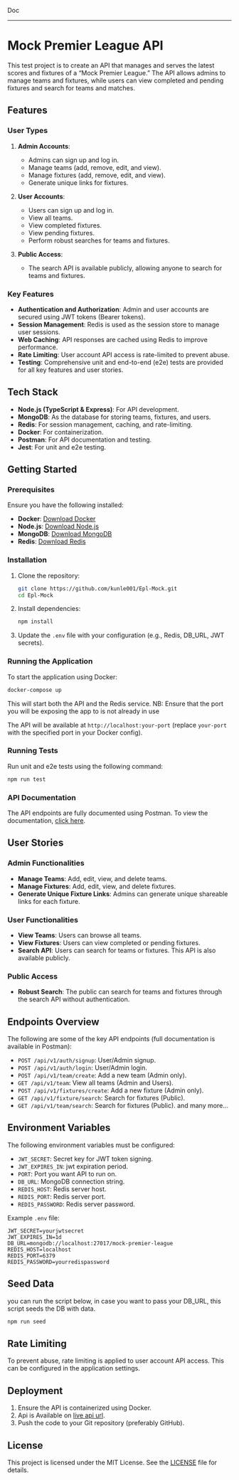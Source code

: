 Doc

---

# Mock Premier League API

This test project is to create an API that manages and serves the latest scores and fixtures of a “Mock Premier League.” The API allows admins to manage teams and fixtures, while users can view completed and pending fixtures and search for teams and matches.

## Features

### User Types

1. **Admin Accounts**:

   - Admins can sign up and log in.
   - Manage teams (add, remove, edit, and view).
   - Manage fixtures (add, remove, edit, and view).
   - Generate unique links for fixtures.

2. **User Accounts**:

   - Users can sign up and log in.
   - View all teams.
   - View completed fixtures.
   - View pending fixtures.
   - Perform robust searches for teams and fixtures.

3. **Public Access**:
   - The search API is available publicly, allowing anyone to search for teams and fixtures.

### Key Features

- **Authentication and Authorization**: Admin and user accounts are secured using JWT tokens (Bearer tokens).
- **Session Management**: Redis is used as the session store to manage user sessions.
- **Web Caching**: API responses are cached using Redis to improve performance.
- **Rate Limiting**: User account API access is rate-limited to prevent abuse.
- **Testing**: Comprehensive unit and end-to-end (e2e) tests are provided for all key features and user stories.

## Tech Stack

- **Node.js (TypeScript & Express)**: For API development.
- **MongoDB**: As the database for storing teams, fixtures, and users.
- **Redis**: For session management, caching, and rate-limiting.
- **Docker**: For containerization.
- **Postman**: For API documentation and testing.
- **Jest**: For unit and e2e testing.

## Getting Started

### Prerequisites

Ensure you have the following installed:

- **Docker**: [Download Docker](https://www.docker.com/get-started)
- **Node.js**: [Download Node.js](https://nodejs.org/)
- **MongoDB**: [Download MongoDB](https://www.mongodb.com/)
- **Redis**: [Download Redis](https://redis.io/)

### Installation

1. Clone the repository:

   ```bash
   git clone https://github.com/kunle001/Epl-Mock.git
   cd Epl-Mock
   ```

2. Install dependencies:

   ```bash
   npm install
   ```

3. Update the `.env` file with your configuration (e.g., Redis, DB_URL, JWT secrets).

### Running the Application

To start the application using Docker:

```bash
docker-compose up
```

This will start both the API and the Redis service.
NB: Ensure that the port you will be exposing the app to is not already in use

The API will be available at `http://localhost:your-port` (replace `your-port` with the specified port in your Docker config).

### Running Tests

Run unit and e2e tests using the following command:

```bash
npm run test
```

### API Documentation

The API endpoints are fully documented using Postman. To view the documentation, [click here](https://documenter.getpostman.com/view/22302216/2sAXxWaV56).

## User Stories

### Admin Functionalities

- **Manage Teams**: Add, edit, view, and delete teams.
- **Manage Fixtures**: Add, edit, view, and delete fixtures.
- **Generate Unique Fixture Links**: Admins can generate unique shareable links for each fixture.

### User Functionalities

- **View Teams**: Users can browse all teams.
- **View Fixtures**: Users can view completed or pending fixtures.
- **Search API**: Users can search for teams or fixtures. This API is also available publicly.

### Public Access

- **Robust Search**: The public can search for teams and fixtures through the search API without authentication.

## Endpoints Overview

The following are some of the key API endpoints (full documentation is available in Postman):

- `POST /api/v1/auth/signup`: User/Admin signup.
- `POST /api/v1/auth/login`: User/Admin login.
- `POST /api/v1/team/create`: Add a new team (Admin only).
- `GET /api/v1/team`: View all teams (Admin and Users).
- `POST /api/v1/fixtures/create`: Add a new fixture (Admin only).
- `GET /api/v1/fixture/search`: Search for fixtures (Public).
- `GET /api/v1/team/search`: Search for fixtures (Public).
  and many more...

## Environment Variables

The following environment variables must be configured:

- `JWT_SECRET`: Secret key for JWT token signing.
- `JWT_EXPIRES_IN`: jwt expiration period.
- `PORT`: Port you want API to run on.
- `DB_URL`: MongoDB connection string.
- `REDIS_HOST`: Redis server host.
- `REDIS_PORT`: Redis server port.
- `REDIS_PASSWORD`: Redis server password.

Example `.env` file:

```env
JWT_SECRET=yourjwtsecret
JWT_EXPIRES_IN=1d
DB_URL=mongodb://localhost:27017/mock-premier-league
REDIS_HOST=localhost
REDIS_PORT=6379
REDIS_PASSWORD=yourredispassword
```

## Seed Data

you can run the script below, in case you want to pass your DB_URL, this script seeds the DB with data.

```bash
npm run seed
```

## Rate Limiting

To prevent abuse, rate limiting is applied to user account API access. This can be configured in the application settings.

## Deployment

1. Ensure the API is containerized using Docker.
2. Api is Available on [live api url](https://epl-mock.onrender.com).
3. Push the code to your Git repository (preferably GitHub).

## License

This project is licensed under the MIT License. See the [LICENSE](LICENSE) file for details.
